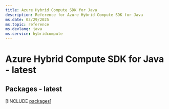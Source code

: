 ```yaml
---
title: Azure Hybrid Compute SDK for Java
description: Reference for Azure Hybrid Compute SDK for Java
ms.date: 03/29/2025
ms.topic: reference
ms.devlang: java
ms.service: hybridcompute
---
```

# Azure Hybrid Compute SDK for Java - latest
## Packages - latest
[!INCLUDE [packages](hybrid-compute-index.md)]